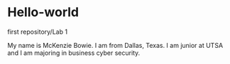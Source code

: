 # Hello-world
first repository/Lab 1

My name is McKenzie Bowie. I am from Dallas, Texas. I am junior at UTSA and I am majoring in business cyber security.
